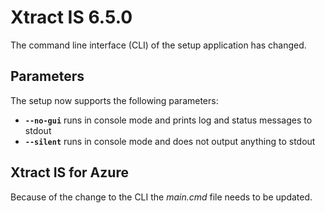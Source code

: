 # Xtract IS 6.5.0

The command line interface (CLI) of the setup application has changed. 

## Parameters

The setup now supports the following parameters:

- **`--no-gui`** runs in console mode and prints log and status messages to stdout
- **`--silent`** runs in console mode and does not output anything to stdout

## Xtract IS for Azure

Because of the change to the CLI the *main.cmd* file needs to be updated.
